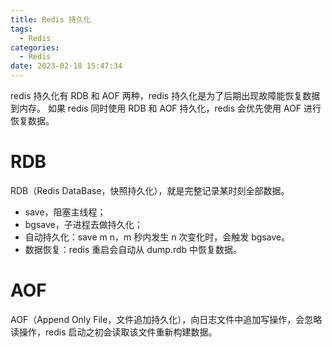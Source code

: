 ```yaml
---
title: Redis 持久化
tags:
  - Redis
categories:
  - Redis
date: 2023-02-18 15:47:34
---
```


redis 持久化有 RDB 和 AOF 两种，redis 持久化是为了后期出现故障能恢复数据到内存。
如果 redis 同时使用 RDB 和 AOF 持久化，redis 会优先使用 AOF 进行恢复数据。

# RDB

RDB（Redis DataBase，快照持久化），就是完整记录某时刻全部数据。

- save，阻塞主线程；
- bgsave，子进程去做持久化；
- 自动持久化：save m n，m 秒内发生 n 次变化时，会触发 bgsave。
- 数据恢复：redis 重启会自动从 dump.rdb 中恢复数据。

# AOF

AOF（Append Only File，文件追加持久化），向日志文件中追加写操作，会忽略读操作，redis 启动之初会读取该文件重新构建数据。
